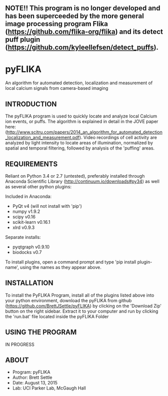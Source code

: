 ## NOTE!! This program is no longer developed and has been superceeded by the more general image processing program Flika (https://github.com/flika-org/flika) and its detect puff plugin (https://github.com/kyleellefsen/detect_puffs).

# pyFLIKA
An algorithm for automated detection, localization and measurement of local calcium signals from camera-based imaging


INTRODUCTION
------------
The pyFLIKA program is used to quickly locate and analyze local Calcium ion events, or puffs.  The algorithm is explained in detail in the JOVE paper here: (http://www.scitru.com/papers/2014_an_algorithm_for_automated_detection_localization_and_measurement.pdf).  Video recordings of cell activity are analyzed by light intensity to locate areas of illumination, normalized by spatial and temporal filtering, followed by analysis of the 'puffing' areas.

REQUIREMENTS
------------
Reliant on Python 3.4 or 2.7 (untested), preferably installed through Anaconda Scientific Library (http://continuum.io/downloads#py34) as well as several other python plugins:

Included in Anaconda:
*	PyQt 		v4	(will not install with 'pip')
*	numpy 	v1.9.2
*	scipy 	v0.16
*	scikit-learn	v0.16.1
*	xlrd		v0.9.3

Separate installs:
*	pyqtgraph	v0.9.10
*	biodocks	v0.7

To install plugins, open a command prompt and type 'pip install plugin-name', using the names as they appear above.

INSTALLATION
------------
To install the PyFLIKA Program, install all of the plugins listed above into your python environment, download the pyFLIKA from github (https://github.com/BrettJSettle/pyFLIKA) by clicking on the 'Download Zip' button on the right sidebar. Extract it to your computer and run by clicking the 'run.bat' file located inside the pyFLIKA Folder


USING THE PROGRAM
-----------------
IN PROGRESS

ABOUT
-----
*	Program: pyFLIKA
*	Author: Brett Settle
*	Date: August 13, 2015
*	Lab: UCI Parker Lab, McGaugh Hall
